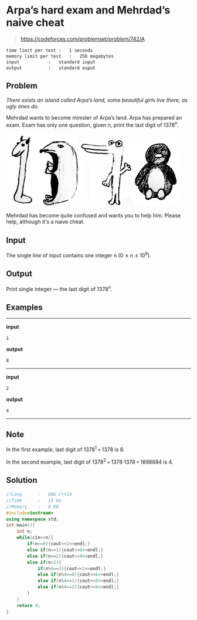 # Arpa’s hard exam and Mehrdad’s naive cheat

> https://codeforces.com/problemset/problem/742/A

```
time limit per test	:	1 seconds
memory limit per test	:	256 megabytes
input			:	standard input
output			:	standard ouput
```

## Problem

*There exists an island called Arpa’s land, some beautiful girls live there, as ugly ones do.*

Mehrdad wants to become minister of Arpa’s land. Arpa has prepared an exam. Exam has only one question, given n, print the last digit of 1378<sup>n</sup>.

![](.img/imagen.png)

Mehrdad has become quite confused and wants you to help him. Please help, although it's a naive cheat.

## Input

The single line of input contains one integer n (0  &leq; n  &leq; 10<sup>9</sup>).

## Output

Print single integer — the last digit of 1378<sup>n</sup>.

## Examples

---
**input**
```
1
```
**output**
```
8
```
---
**input**
```
2
```
**output**
```
4
```
---

## Note

In the first example, last digit of 1378<sup>1</sup> = 1378 is 8.

In the second example, last digit of 1378<sup>2</sup> = 1378·1378 = 1898884 is 4.

## Solution

```c++
//Lang		:	GNU C++14
//Time		:	15 ms
//Memory	:	0 KB
#include<iostream>
using namespace std;
int main(){
	int n;
	while(cin>>n){
		if(n==0){cout<<1<<endl;}
		else if(n==1){cout<<8<<endl;}
		else if(n==2){cout<<4<<endl;}
		else if(n>2){
			if(n%4==3){cout<<2<<endl;}
			else if(n%4==0){cout<<6<<endl;}
			else if(n%4==1){cout<<8<<endl;}
			else if(n%4==2){cout<<4<<endl;}
		}
	}
	return 0;
}
```

